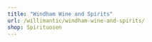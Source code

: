 ```yaml
---
title: "Windham Wine and Spirits"
url: /willimantic/windham-wine-and-spirits/
shop: Spirituosen
---
```

